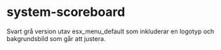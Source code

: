 # system-scoreboard
Svart grå version utav esx_menu_default som inkluderar en logotyp och bakgrundsbild som går att justera.
